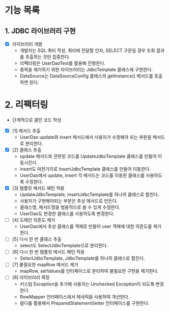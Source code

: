 # 기능 목록

## 1. JDBC 라이브러리 구현

- [x] 라이브러리 개발
    - 개발자는 SQL 쿼리 작성, 쿼리에 전달할 인자, SELECT 구문일 경우 조회 결과를 추출하는 것만 집중한다.
    - 리팩터링은 UserDaoTest를 활용해 진행한다.
    - 중복을 제거하기 위한 라이브러리는 JdbcTemplate 클래스에 구현한다.
    - DataSource는 DataSourceConfig 클래스의 getInstance() 메서드를 호출하면 된다.

# 2. 리팩터링

- 단계적으로 클린 코드 작성

- [x] [1] 메서드 추출
    - UserDao update와 insert 메서드에서 사용자가 수정해야 되는 부분을 메서드로 분리한다.
- [x] [2] 클래스 추출
    - update 메서드와 관련된 코드를 UpdateJdbcTemplate 클래스를 만들어 이동시킨다.
    - insert도 마찬가지로 InsertJdbcTemplate 클래스를 만들어 이동한다.
    - UserDao에서 update, insert 각 메서드는 코드를 이동한 클래스를 사용하도록 수정한다.
- [x] [3] 템플릿 메서드 패턴 적용
    - UpdateJdbcTemplate, InsertJdbcTemplate를 하나의 클래스로 합친다.
    - 사용자가 구현해야되는 부분은 추상 메서드로 만든다.
    - 클래스명, 메서드명을 범용적으로 쓸 수 있게 수정한다.
    - UserDao도 변경한 클래스를 사용하도록 변경한다.
- [ ] [4] 도메인 의존도 제거
    - UserDao에서 추상 클래스를 객체로 만들어 user 객체에 대한 의존도를 제거한다.
- [ ] [5] 다시 한 번 클래스 추출
    - select도 SelectJdbcTemplate으로 분리한다.
- [ ] [6] 다시 한 번 템플릿 메서드 패턴 적용
    - SelectJdbcTemplate, JdbcTemplate를 하나의 클래스로 합친다.
- [ ] [7] 불필요한 mapRow 메서드 제거
    - mapRow, setValues를 인터페이스로 분리하여 불필요한 구현을 제거한다.
- [ ] [8] 라이브러리 확장
    - 커스텀 Exception을 추가해 사용자는 Unchecked Exception이 되도록 변경한다.
    - RowMapper 인터페이스에서 제네릭을 사용하여 개선한다.
    - 람다를 활용해서 PreparedStatementSetter 인터페이스를 구현한다.
